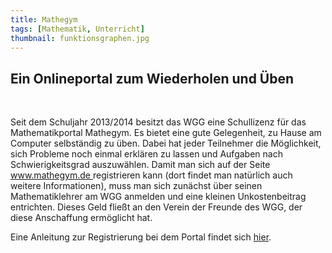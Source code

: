 ```yaml
---
title: Mathegym
tags: [Mathematik, Unterricht]
thumbnail: funktionsgraphen.jpg
---
```



<figure class="float-left">
    <v-image name="mathe-mathegym"/>
</figure>
<p>
    <h2>Ein Onlineportal zum Wiederholen und Üben</h2>
</p>
<br>
<p>
    Seit dem Schuljahr 2013/2014 besitzt das WGG eine Schullizenz für das
    Mathematikportal Mathegym. Es bietet eine gute Gelegenheit, zu Hause
    am Computer selbständig zu üben. Dabei hat jeder Teilnehmer die
    Möglichkeit, sich Probleme noch einmal erklären zu lassen und Aufgaben
    nach Schwierigkeitsgrad auszuwählen. Damit man sich auf der Seite
    <a href="https://www.mathegym.de"> www.mathegym.de </a> registrieren
    kann (dort findet man natürlich auch weitere Informationen), muss man
    sich zunächst über seinen Mathematiklehrer am WGG anmelden und eine
    kleinen Unkostenbeitrag entrichten. Dieses Geld fließt an den Verein
    der Freunde des WGG, der diese Anschaffung ermöglicht hat.
</p>

<p>
    Eine Anleitung zur Registrierung bei dem Portal findet
    sich <a href="mathegymregistrierung.php">hier</a>.
</p>